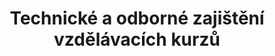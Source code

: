 ---
title: Technické a odborné zajištění vzdělávacích kurzů
description: 
category: ["education"]
device: TOWER
examples: []
extensions: []
consultation: Alan Fabik, CEO HARDWARIO
cons_img: alan.png
cons_link: https://meetings.hubspot.com/alanfabik/booking
image_preview: /use-cases/edu.png
weight: 10
full: false
---
